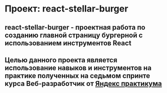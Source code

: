 # Проект: react-stellar-burger

## react-stellar-burger -  проектная работа по созданию главной страницу бургерной с использованием инструментов React
## Целью данного проекта является использование навыков и инструментов на практике полученных на седьмом спринте курса Веб-разработчик от [Яндекс практикума](https://praktikum.yandex.ru/)


